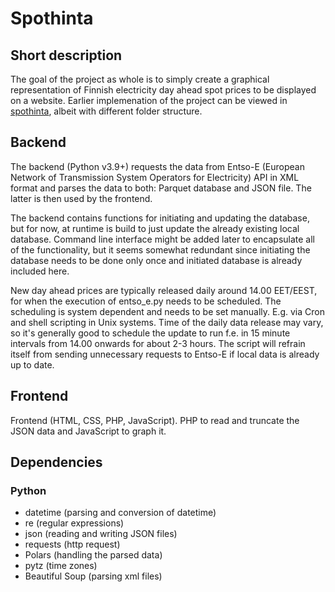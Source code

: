 # Spothinta

## Short description

The goal of the project as whole is to simply create a graphical representation of Finnish electricity day ahead spot prices to be displayed on a website. Earlier implemenation of the project can be viewed in [spothinta](https://truelemmings.fi/spothinta), albeit with different folder structure.

## Backend

The backend (Python v3.9+) requests the data from Entso-E (European Network of Transmission System Operators for Electricity) API in XML format and parses the data to both: Parquet database and JSON file. The latter is then used by the frontend.  

The backend contains functions for initiating and updating the database, but for now, at runtime is build to just update the already existing local database. Command line interface might be added later to encapsulate all of the functionality, but it seems somewhat redundant since initiating the database needs to be done only once and initiated database is already included here.

New day ahead prices are typically released daily around 14.00 EET/EEST, for when the execution of entso_e.py needs to be scheduled. The scheduling is system dependent and needs to be set manually. E.g. via Cron and shell scripting in Unix systems. Time of the daily data release may vary, so it's generally good to schedule the update to run f.e. in 15 minute intervals from 14.00 onwards for about 2-3 hours. The script will refrain itself from sending unnecessary requests to Entso-E if local data is already up to date.

## Frontend

Frontend (HTML, CSS, PHP, JavaScript). PHP to read and truncate the JSON data and JavaScript to graph it. 

## Dependencies

### Python
- datetime (parsing and conversion of datetime)
- re (regular expressions)
- json (reading and writing JSON files)
- requests (http request)
- Polars (handling the parsed data)
- pytz (time zones)
- Beautiful Soup (parsing xml files)
